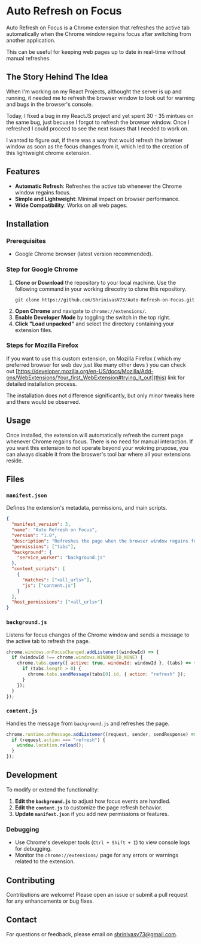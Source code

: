 # Auto Refresh on Focus

Auto Refresh on Focus is a Chrome extension that refreshes the active tab automatically when the Chrome window regains focus after switching from another application.

This can be useful for keeping web pages up to date in real-time without manual refreshes.

## The Story Hehind The Idea

When I'm working on my React Projects, althought the server is up and running, it needed me to refresh the browser window to look out for warning and bugs in the browser's console.

Today, I fixed a bug in my ReactJS project and yet spent 30 - 35 mintues on the same bug, just becuase I forgot to refresh the browser window. Once I refreshed I could proceed to see the next issues that I needed to work on.

I wanted to figure out, if there was a way that would refresh the briwser window as soon as the focus changes from it, which led to the creation of this lightweight chrome extension.

## Features

- **Automatic Refresh**: Refreshes the active tab whenever the Chrome window regains focus.
- **Simple and Lightweight**: Minimal impact on browser performance.
- **Wide Compatibility**: Works on all web pages.

## Installation

### Prerequisites

- Google Chrome browser (latest version recommended).

### Step for Google Chrome

1. **Clone or Download** the repository to your local machine. Use the following command in your working direcotry to clone this repository.
   ```
   git clone https://github.com/ShrinivasV73/Auto-Refresh-on-Focus.git
   ```
3. **Open Chrome** and navigate to `chrome://extensions/`.
4. **Enable Developer Mode** by toggling the switch in the top right.
5. **Click "Load unpacked"** and select the directory containing your extension files.

### Steps for Mozilla Firefox

If you want to use this custom extension, on Mozilla Firefox ( which my preferred browser for web dev just like many other devs ) you can check out [https://developer.mozilla.org/en-US/docs/Mozilla/Add-ons/WebExtensions/Your_first_WebExtension#trying_it_out](this) link for detailed installation process.

The installation does not difference significantly, but only minor tweaks here and there would be observed.


## Usage

Once installed, the extension will automatically refresh the current page whenever Chrome regains focus. There is no need for manual interaction.
If you want this extension to not operate beyond your wokring prupose, you can always disable it from the broswer's tool bar where all your extensions reside.

## Files

### `manifest.json`

Defines the extension's metadata, permissions, and main scripts.

```json
{
  "manifest_version": 3,
  "name": "Auto Refresh on Focus",
  "version": "1.0",
  "description": "Refreshes the page when the browser window regains focus.",
  "permissions": ["tabs"],
  "background": {
    "service_worker": "background.js"
  },
  "content_scripts": [
    {
      "matches": ["<all_urls>"],
      "js": ["content.js"]
    }
  ],
  "host_permissions": ["<all_urls>"]
}
```

### `background.js`

Listens for focus changes of the Chrome window and sends a message to the active tab to refresh the page.

```javascript
chrome.windows.onFocusChanged.addListener((windowId) => {
  if (windowId !== chrome.windows.WINDOW_ID_NONE) {
    chrome.tabs.query({ active: true, windowId: windowId }, (tabs) => {
      if (tabs.length > 0) {
        chrome.tabs.sendMessage(tabs[0].id, { action: "refresh" });
      }
    });
  }
});
```

### `content.js`

Handles the message from `background.js` and refreshes the page.

```javascript
chrome.runtime.onMessage.addListener((request, sender, sendResponse) => {
  if (request.action === "refresh") {
    window.location.reload();
  }
});
```

## Development

To modify or extend the functionality:

1. **Edit the `background.js`** to adjust how focus events are handled.
2. **Edit the `content.js`** to customize the page refresh behavior.
3. **Update `manifest.json`** if you add new permissions or features.

### Debugging

- Use Chrome's developer tools (`Ctrl + Shift + I`) to view console logs for debugging.
- Monitor the `chrome://extensions/` page for any errors or warnings related to the extension.

## Contributing

Contributions are welcome! Please open an issue or submit a pull request for any enhancements or bug fixes.

## Contact

For questions or feedback, please email on [shrinivasv73@gmail.com](mailto:shrinivasv73@gmail.com).
